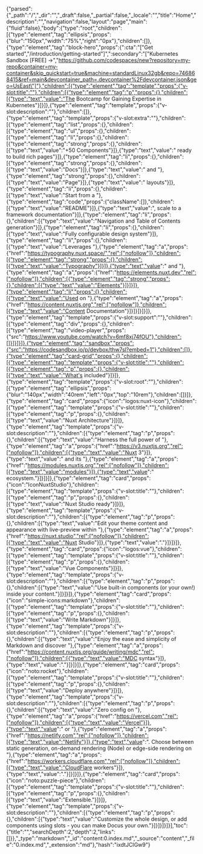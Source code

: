 {"parsed":{"_path":"/","_dir":"","_draft":false,"_partial":false,"_locale":"","title":"Home","description":"","navigation":false,"layout":"page","main":{"fluid":false},"body":{"type":"root","children":[{"type":"element","tag":"ellipsis","props":{"blur":"150px","width":"75%","right":"0px"},"children":[]},{"type":"element","tag":"block-hero","props":{":cta":"[\"Get started\",\"/introduction/getting-started\"]",":secondary":"[\"Kubernetes Sandbox [FREE] →\",\"https://github.com/codespaces/new?repository=my-repo&container=my-container&skip_quickstart=true&machine=standardLinux32gb&repo=746868415&ref=main&devcontainer_path=.devcontainer%2Fdevcontainer.json&geo=UsEast\"]"},"children":[{"type":"element","tag":"template","props":{"v-slot:title":""},"children":[{"type":"element","tag":"p","props":{},"children":[{"type":"text","value":"The Bootcamp for Gaining Expertise in Kubernetes"}]}]},{"type":"element","tag":"template","props":{"v-slot:description":""},"children":[]},{"type":"element","tag":"template","props":{"v-slot:extra":""},"children":[{"type":"element","tag":"list","props":{},"children":[{"type":"element","tag":"ul","props":{},"children":[{"type":"element","tag":"li","props":{},"children":[{"type":"element","tag":"strong","props":{},"children":[{"type":"text","value":"+50 Components"}]},{"type":"text","value":" ready to build rich pages"}]},{"type":"element","tag":"li","props":{},"children":[{"type":"element","tag":"strong","props":{},"children":[{"type":"text","value":"Docs"}]},{"type":"text","value":" and "},{"type":"element","tag":"strong","props":{},"children":[{"type":"text","value":"Page"}]},{"type":"text","value":" layouts"}]},{"type":"element","tag":"li","props":{},"children":[{"type":"text","value":"Start from a "},{"type":"element","tag":"code","props":{"className":[]},"children":[{"type":"text","value":"README"}]},{"type":"text","value":", scale to a framework documentation"}]},{"type":"element","tag":"li","props":{},"children":[{"type":"text","value":"Navigation and Table of Contents generation"}]},{"type":"element","tag":"li","props":{},"children":[{"type":"text","value":"Fully configurable design system"}]},{"type":"element","tag":"li","props":{},"children":[{"type":"text","value":"Leverages "},{"type":"element","tag":"a","props":{"href":"https://typography.nuxt.space/","rel":["nofollow"]},"children":[{"type":"element","tag":"strong","props":{},"children":[{"type":"text","value":"Typography"}]}]},{"type":"text","value":" and "},{"type":"element","tag":"a","props":{"href":"https://elements.nuxt.dev","rel":["nofollow"]},"children":[{"type":"element","tag":"strong","props":{},"children":[{"type":"text","value":"Elements"}]}]}]},{"type":"element","tag":"li","props":{},"children":[{"type":"text","value":"Used on "},{"type":"element","tag":"a","props":{"href":"https://content.nuxtjs.org","rel":["nofollow"]},"children":[{"type":"text","value":"Content Documentation"}]}]}]}]}]},{"type":"element","tag":"template","props":{"v-slot:support":""},"children":[{"type":"element","tag":"div","props":{},"children":[{"type":"element","tag":"video-player","props":{"src":"https://www.youtube.com/watch?v=6mf8xj74fOU"},"children":[]}]}]}]},{"type":"element","tag":"sandbox","props":{"src":"https://codesandbox.io/p/devbox/thw7sl?embed=1"},"children":[]},{"type":"element","tag":"card-grid","props":{},"children":[{"type":"element","tag":"template","props":{"v-slot:title":""},"children":[{"type":"element","tag":"p","props":{},"children":[{"type":"text","value":"What's included"}]}]},{"type":"element","tag":"template","props":{"v-slot:root":""},"children":[{"type":"element","tag":"ellipsis","props":{"blur":"140px","width":"40rem","left":"0px","top":"10rem"},"children":[]}]},{"type":"element","tag":"card","props":{"icon":"logos:nuxt-icon"},"children":[{"type":"element","tag":"template","props":{"v-slot:title":""},"children":[{"type":"element","tag":"p","props":{},"children":[{"type":"text","value":"Nuxt Architecture"}]}]},{"type":"element","tag":"template","props":{"v-slot:description":""},"children":[{"type":"element","tag":"p","props":{},"children":[{"type":"text","value":"Harness the full power of "},{"type":"element","tag":"a","props":{"href":"https://v3.nuxtjs.org","rel":["nofollow"]},"children":[{"type":"text","value":"Nuxt 3"}]},{"type":"text","value":" and its "},{"type":"element","tag":"a","props":{"href":"https://modules.nuxtjs.org","rel":["nofollow"]},"children":[{"type":"text","value":"modules"}]},{"type":"text","value":" ecosystem."}]}]}]},{"type":"element","tag":"card","props":{"icon":"IconNuxtStudio"},"children":[{"type":"element","tag":"template","props":{"v-slot:title":""},"children":[{"type":"element","tag":"p","props":{},"children":[{"type":"text","value":"Nuxt Studio ready"}]}]},{"type":"element","tag":"template","props":{"v-slot:description":""},"children":[{"type":"element","tag":"p","props":{},"children":[{"type":"text","value":"Edit your theme content and appearance with live-preview within "},{"type":"element","tag":"a","props":{"href":"https://nuxt.studio","rel":["nofollow"]},"children":[{"type":"text","value":"Nuxt Studio"}]},{"type":"text","value":"."}]}]}]},{"type":"element","tag":"card","props":{"icon":"logos:vue"},"children":[{"type":"element","tag":"template","props":{"v-slot:title":""},"children":[{"type":"element","tag":"p","props":{},"children":[{"type":"text","value":"Vue Components"}]}]},{"type":"element","tag":"template","props":{"v-slot:description":""},"children":[{"type":"element","tag":"p","props":{},"children":[{"type":"text","value":"Use built-in components (or your own!) inside your content."}]}]}]},{"type":"element","tag":"card","props":{"icon":"simple-icons:markdown"},"children":[{"type":"element","tag":"template","props":{"v-slot:title":""},"children":[{"type":"element","tag":"p","props":{},"children":[{"type":"text","value":"Write Markdown"}]}]},{"type":"element","tag":"template","props":{"v-slot:description":""},"children":[{"type":"element","tag":"p","props":{},"children":[{"type":"text","value":"Enjoy the ease and simplicity of Markdown and discover "},{"type":"element","tag":"a","props":{"href":"https://content.nuxtjs.org/guide/writing/mdc","rel":["nofollow"]},"children":[{"type":"text","value":"MDC syntax"}]},{"type":"text","value":"."}]}]}]},{"type":"element","tag":"card","props":{"icon":"noto:rocket"},"children":[{"type":"element","tag":"template","props":{"v-slot:title":""},"children":[{"type":"element","tag":"p","props":{},"children":[{"type":"text","value":"Deploy anywhere"}]}]},{"type":"element","tag":"template","props":{"v-slot:description":""},"children":[{"type":"element","tag":"p","props":{},"children":[{"type":"text","value":"Zero config on "},{"type":"element","tag":"a","props":{"href":"https://vercel.com","rel":["nofollow"]},"children":[{"type":"text","value":"Vercel"}]},{"type":"text","value":" or "},{"type":"element","tag":"a","props":{"href":"https://netlify.com","rel":["nofollow"]},"children":[{"type":"text","value":"Netlify"}]},{"type":"text","value":". Choose between static generation, on-demand rendering (Node) or edge-side rendering on "},{"type":"element","tag":"a","props":{"href":"https://workers.cloudflare.com","rel":["nofollow"]},"children":[{"type":"text","value":"CloudFlare workers"}]},{"type":"text","value":"."}]}]}]},{"type":"element","tag":"card","props":{"icon":"noto:puzzle-piece"},"children":[{"type":"element","tag":"template","props":{"v-slot:title":""},"children":[{"type":"element","tag":"p","props":{},"children":[{"type":"text","value":"Extensible."}]}]},{"type":"element","tag":"template","props":{"v-slot:description":""},"children":[{"type":"element","tag":"p","props":{},"children":[{"type":"text","value":"Customize the whole design, or add components using slots - you can make Docus your own."}]}]}]}]}],"toc":{"title":"","searchDepth":2,"depth":2,"links":[]}},"_type":"markdown","_id":"content:0.index.md","_source":"content","_file":"0.index.md","_extension":"md"},"hash":"ixdtJCIGw9"}